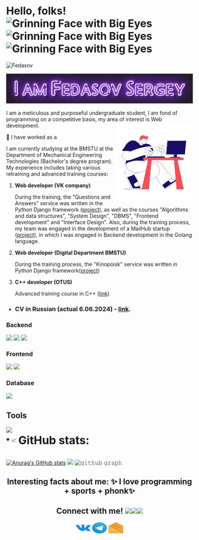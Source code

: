 <h1>Hello, folks!<img src="https://raw.githubusercontent.com/Tarikul-Islam-Anik/Animated-Fluent-Emojis/master/Emojis/Smilies/Grinning%20Face%20with%20Big%20Eyes.png" alt="Grinning Face with Big Eyes" width="25" height="25" /><img src="https://raw.githubusercontent.com/Tarikul-Islam-Anik/Animated-Fluent-Emojis/master/Emojis/Smilies/Grinning%20Face%20with%20Big%20Eyes.png" alt="Grinning Face with Big Eyes" width="25" height="25" /><img src="https://raw.githubusercontent.com/Tarikul-Islam-Anik/Animated-Fluent-Emojis/master/Emojis/Smilies/Grinning%20Face%20with%20Big%20Eyes.png" alt="Grinning Face with Big Eyes" width="25" height="25" /></h1>
<p align="left"> <img src="https://komarev.com/ghpvc/?username=Fedasov&label=Profile%20views&color=0e75b6&style=flat" alt="Fedasov" /> </p>

<img src="gif/I_am.gif" width="590px" height="80px">

I am a meticulous and purposeful undergraduate student, I am fond of programming on a competitive basis, my area of interest is Web development.
<img align="right" img src="./gif/bendy-man-working-on-a-computer.gif" width="210px">

🔭 I have  worked as a

I am currently studying at the BMSTU at the Department of Mechanical Engineering Technologies (Bachelor's degree program). My experience includes taking various retraining and advanced training courses:
1. **Web developer (VK company)**
   
   During the training, the "Questions and Answers" service was written in the Python Django framework (<a href="https://github.com/Fedasov/Question-Answer">project</a>), as well as the courses "Algorithms and data structures", "System Design", "DBMS", "Frontend development" and "Interface Design". Also, during the training process, my team was engaged in the development of a MailHub startup (<a href="[https://github.com/Fedasov/MailHub](https://github.com/go-park-mail-ru/2024_1_Refugio)">project</a>), in which I was engaged in Backend development in the Golang language.
2. **Web developer (Digital Department BMSTU)**

   During the training process, the "Kinopoisk" service was written in Python Django framework(<a href="https://github.com/Fedasov/DC_project">project</a>)
3. **C++ developer (OTUS)**

   Advanced training course in C++ (<a href="https://github.com/Fedasov/otus-cpp-basics">link</a>)
* <h3 align="left"> CV in Russian (actual 6.06.2024) - <a href="https://ryazan.hh.ru/resume/3bc2649bff0bfca10a0039ed1f4a366e785372">link</a>.</h3>
### Backend

<a href="https://github.com/Fedasov?tab=repositories&language=go" target="_blank"> <img src="https://skillicons.dev/icons?i=go"/></a>
<a href="https://github.com/Fedasov?tab=repositories&language=cpp" target="_blank"> <img src="https://skillicons.dev/icons?i=cpp"/></a>
<a href="https://github.com/Fedasov?tab=repositories&language=python" target="_blank"> <img src="https://skillicons.dev/icons?i=python"/></a>

### Frontend

<a href="https://github.com/Fedasov?tab=repositories&language=js" target="_blank"> <img src="https://skillicons.dev/icons?i=js"/></a>
<img src="https://skillicons.dev/icons?i=html,css"/>

### Database

<img src="https://skillicons.dev/icons?i=postgres,mongo,redis"/>

## Tools

<img src="https://skillicons.dev/icons?i=git,grafana,prometheus,docker,linux,bash,django"/>

<details open="">
<summary>
  <g-emoji class="g-emoji" alias="chart_with_upwards_trend" fallback-src="https://github.githubassets.com/images/icons/emoji/unicode/1f4c8.png">📈</g-emoji>
  <strong><span style="font-size:30px; vertical-align: middle;">GitHub stats: </span></strong>
</summary>
<br/>

[![Anurag's GitHub stats](https://github-readme-stats.vercel.app/api?username=Fedasov)](https://github.com/anuraghazra/github-readme-stats&bg_color=dark)
![](https://github-profile-summary-cards.vercel.app/api/cards/most-commit-language?username=Fedasov&theme=solarized_dark)
![𝚐𝚒𝚝𝚑𝚞𝚋 𝚐𝚛𝚊𝚙𝚑](https://github-readme-activity-graph.vercel.app/graph?username=Fedasov&theme=react-dark&hide_border=true&area=true)

<h2 align="center">Interesting facts about me: ✨ I love programming + sports + phonk✨</h2>
<h2 align="center">Connect with me! <img src="https://emoji.slack-edge.com/T0172CCPGUW/party-blob/d7253707fa13e9ee.gif" width="25"/><img src="https://emoji.slack-edge.com/T0172CCPGUW/party-blob/d7253707fa13e9ee.gif" width="25"/><img src="https://emoji.slack-edge.com/T0172CCPGUW/party-blob/d7253707fa13e9ee.gif" width="25"/></h2>
<p align="center">
<a href="https://vk.com/id344167564" target="blank"><img align="center" src="./svg/vk.svg" alt="dmitry__varin" height="30" width="40"/></a>
<a href="https://t.me/Fedasov03" target="blank"><img align="center" src="./svg/telegram-logo.svg" height="30" width="40"/></a>
<a href="mailto: fedasov03@inbox.ru" target="blank"><img align="center" src="./svg/email-opened-svgrepo-com.svg" height="30" width="40"/></a>
</p>
